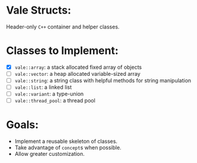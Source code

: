 # Vale Structs:
Header-only `C++` container and helper classes.

# Classes to Implement:
- [X] `vale::array`: a stack allocated fixed array of objects
- [ ] `vale::vector`: a heap allocated variable-sized array
- [ ] `vale::string`: a string class with helpful methods for string manipulation
- [ ] `vale::list`: a linked list
- [ ] `vale::variant`: a type-union
- [ ] `vale::thread_pool`: a thread pool

# Goals:
- Implement a reusable skeleton of classes.
- Take advantage of `concept`s when possible.
- Allow greater customization.